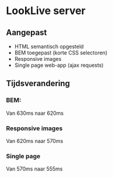 # LookLive server

## Aangepast
- HTML semantisch opgesteld
- BEM toegepast (korte CSS selectoren)
- Responsive images
- Single page web-app (ajax requests)

## Tijdsverandering

### BEM:
Van 630ms naar 620ms

### Responsive images
Van 620ms naar 570ms

### Single page
Van 570ms naar 555ms
